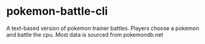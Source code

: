 # pokemon-battle-cli

A text-based version of pokemon trainer battles. Players choose a pokemon and battle the cpu.
Most data is sourced from pokemondb.net

